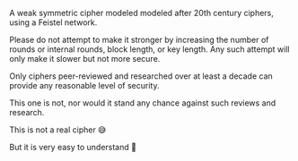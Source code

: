A weak symmetric cipher modeled modeled after 20th century ciphers, using a Feistel network.

Please do not attempt to make it stronger by increasing the number of rounds or internal rounds, block length, or key length. Any such attempt will only make it slower but not more secure.

Only ciphers peer-reviewed and researched over at least a decade can provide any reasonable level of security.

This one is not, nor would it stand any chance against such reviews and research.

This is not a real cipher 😅

But it is very easy to understand 🤩
